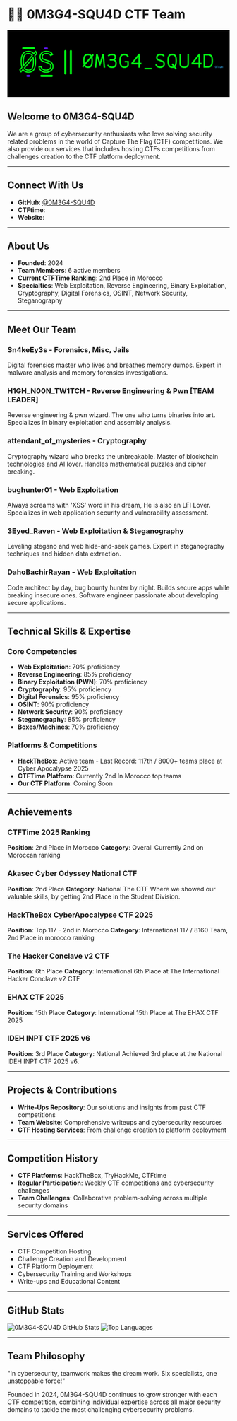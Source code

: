 # 🏴‍☠️ 0M3G4-SQU4D CTF Team

![CTF Team Banner](0S.png)

## Welcome to 0M3G4-SQU4D
We are a group of cybersecurity enthusiasts who love solving security related problems in the world of Capture The Flag (CTF) competitions. We also provide our services that includes hosting CTFs competitions from challenges creation to the CTF platform deployment.

---

## Connect With Us
- **GitHub**: [@0M3G4-SQU4D](https://github.com/0M3G4-SQU4D)
- **CTFtime**:  [](https://ctftime.org/team/306615)
- **Website**: [](https://omega-squad.team)
  
---

## About Us
- **Founded**: 2024
- **Team Members**: 6 active members
- **Current CTFTime Ranking**: 2nd Place in Morocco
- **Specialties**: Web Exploitation, Reverse Engineering, Binary Exploitation, Cryptography, Digital Forensics, OSINT, Network Security, Steganography

---

## Meet Our Team

### Sn4keEy3s - Forensics, Misc, Jails
Digital forensics master who lives and breathes memory dumps. Expert in malware analysis and memory forensics investigations.

### H1GH_N00N_TW1TCH - Reverse Engineering & Pwn [TEAM LEADER]
Reverse engineering & pwn wizard. The one who turns binaries into art. Specializes in binary exploitation and assembly analysis.

### attendant_of_mysteries - Cryptography
Cryptography wizard who breaks the unbreakable. Master of blockchain technologies and AI lover. Handles mathematical puzzles and cipher breaking.

### bughunter01 - Web Exploitation
Always screams with 'XSS' word in his dream, He is also an LFI Lover. Specializes in web application security and vulnerability assessment.

### 3Eyed_Raven - Web Exploitation & Steganography
Leveling stegano and web hide-and-seek games. Expert in steganography techniques and hidden data extraction.

### DahoBachirRayan - Web Exploitation
Code architect by day, bug bounty hunter by night. Builds secure apps while breaking insecure ones. Software engineer passionate about developing secure applications.

---

## Technical Skills & Expertise

### Core Competencies
- **Web Exploitation**: 70% proficiency
- **Reverse Engineering**: 85% proficiency
- **Binary Exploitation (PWN)**: 70% proficiency
- **Cryptography**: 95% proficiency
- **Digital Forensics**: 95% proficiency
- **OSINT**: 90% proficiency
- **Network Security**: 90% proficiency
- **Steganography**: 85% proficiency
- **Boxes/Machines**: 70% proficiency

### Platforms & Competitions
- **HackTheBox**: Active team - Last Record: 117th / 8000+ teams place at Cyber Apocalypse 2025
- **CTFTime Platform**: Currently 2nd In Morocco top teams
- **Our CTF Platform**: Coming Soon

---

## Achievements

### CTFTime 2025 Ranking
**Position**: 2nd Place in Morocco
**Category**: Overall
Currently 2nd on Moroccan ranking

### Akasec Cyber Odyssey National CTF
**Position**: 2nd Place
**Category**: National
The CTF Where we showed our valuable skills, by getting 2nd Place in the Student Division.

### HackTheBox CyberApocalypse CTF 2025
**Position**: Top 117 - 2nd in Morocco
**Category**: International
117 / 8160 Team, 2nd Place in morocco ranking

### The Hacker Conclave v2 CTF
**Position**: 6th Place
**Category**: International
6th Place at The International Hacker Conclave v2 CTF

### EHAX CTF 2025
**Position**: 15th Place
**Category**: International
15th Place at The EHAX CTF 2025

### IDEH INPT CTF 2025 v6
**Position**: 3rd Place
**Category**: National
Achieved 3rd place at the National IDEH INPT CTF 2025 v6.

---

## Projects & Contributions
- **Write-Ups Repository**: Our solutions and insights from past CTF competitions
- **Team Website**: Comprehensive writeups and cybersecurity resources
- **CTF Hosting Services**: From challenge creation to platform deployment

---

## Competition History
- **CTF Platforms**: HackTheBox, TryHackMe, CTFtime
- **Regular Participation**: Weekly CTF competitions and cybersecurity challenges
- **Team Challenges**: Collaborative problem-solving across multiple security domains

---

## Services Offered
- CTF Competition Hosting
- Challenge Creation and Development
- CTF Platform Deployment
- Cybersecurity Training and Workshops
- Write-ups and Educational Content

---

## GitHub Stats
![0M3G4-SQU4D GitHub Stats](https://github-readme-stats.vercel.app/api?username=0M3G4-SQU4D&show_icons=true&theme=dark)
![Top Languages](https://github-readme-stats.vercel.app/api/top-langs/?username=0M3G4-SQU4D&layout=compact&theme=dark)



---

## Team Philosophy
"In cybersecurity, teamwork makes the dream work. Six specialists, one unstoppable force!"

Founded in 2024, 0M3G4-SQU4D continues to grow stronger with each CTF competition, combining individual expertise across all major security domains to tackle the most challenging cybersecurity problems.
